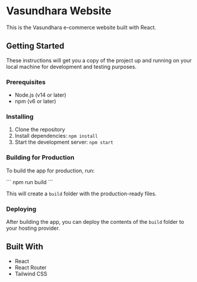 # Vasundhara Website

This is the Vasundhara e-commerce website built with React.

## Getting Started

These instructions will get you a copy of the project up and running on your local machine for development and testing purposes.

### Prerequisites

- Node.js (v14 or later)
- npm (v6 or later)

### Installing

1. Clone the repository
2. Install dependencies: `npm install`
3. Start the development server: `npm start`

### Building for Production

To build the app for production, run:

\`\`\`
npm run build
\`\`\`

This will create a `build` folder with the production-ready files.

### Deploying

After building the app, you can deploy the contents of the `build` folder to your hosting provider.

## Built With

- React
- React Router
- Tailwind CSS

